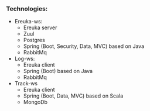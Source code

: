 
### Technologies:

* Ereuka-ws:
    * Ereuka server
    * Zuul
    * Postgres
    * Spring (Boot, Security, Data, MVC) based on Java
    * RabbitMq
* Log-ws:
    * Ereuka client
    * Spring (Boot) based on Java
    * RabbitMq
* Track-ws
    * Ereuka client
    * Spring (Boot, Data, MVC) based on Scala
    * MongoDb
 
